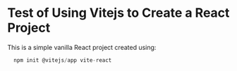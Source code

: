# Test of Using Vitejs to Create a React Project

This is a simple vanilla React project created using:

``` javascript
  npm init @vitejs/app vite-react
```

